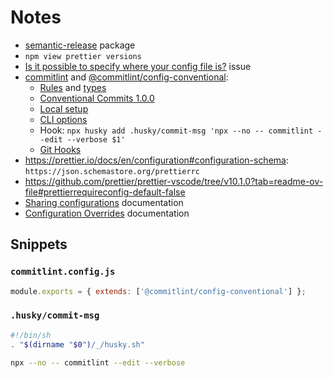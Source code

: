 # Notes

- [semantic-release](https://www.npmjs.com/package/semantic-release) package
- `npm view prettier versions`
- [Is it possible to specify where your config file is?](https://github.com/prettier/eslint-plugin-prettier/issues/246#issuecomment-672326840) issue
- [commitlint](https://github.com/conventional-changelog/commitlint) and [@commitlint/config-conventional](https://github.com/conventional-changelog/commitlint/tree/master/@commitlint/config-conventional):
  - [Rules](https://github.com/conventional-changelog/commitlint/tree/master/@commitlint/config-conventional#rules) and [types](https://commitlint.js.org/#/reference-prompt?id=questions)
  - [Conventional Commits 1.0.0](https://www.conventionalcommits.org/en/v1.0.0/)
  - [Local setup](https://commitlint.js.org/#/guides-local-setup)
  - [CLI options](https://commitlint.js.org/#/reference-cli)
  - Hook: `npx husky add .husky/commit-msg 'npx --no -- commitlint --edit --verbose $1'`
  - [Git Hooks](https://githooks.com/)
- https://prettier.io/docs/en/configuration#configuration-schema: `https://json.schemastore.org/prettierrc`
- https://github.com/prettier/prettier-vscode/tree/v10.1.0?tab=readme-ov-file#prettierrequireconfig-default-false
- [Sharing configurations](https://prettier.io/docs/en/configuration.html#sharing-configurations) documentation
- [Configuration Overrides](https://prettier.io/docs/en/configuration.html#configuration-overrides) documentation

## Snippets

### `commitlint.config.js`

```js
module.exports = { extends: ['@commitlint/config-conventional'] };
```

### `.husky/commit-msg`

```sh
#!/bin/sh
. "$(dirname "$0")/_/husky.sh"

npx --no -- commitlint --edit --verbose
```